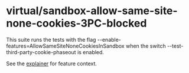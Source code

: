 # virtual/sandbox-allow-same-site-none-cookies-3PC-blocked

This suite runs the tests with the flag --enable-features=AllowSameSiteNoneCookiesInSandbox when the switch --test-third-party-cookie-phaseout is enabled.

See the [explainer](https://github.com/explainers-by-googlers/csp-sandbox-allow-same-site-none-cookies) for feature context.
